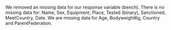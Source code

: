 We removed an missing data for our response variable (bench).
There is no missing data for: Name, Sex, Equipment, Place, Tested (binary), Sanctioned, MeetCountry, Date.
We are missing data for Age, BodyweightKg, Country and ParentFederation.
